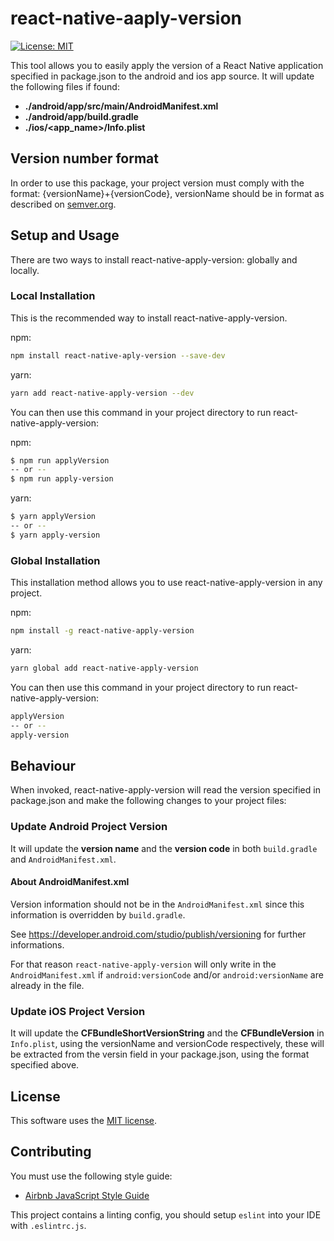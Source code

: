 # react-native-aaply-version

 [![License: MIT](https://img.shields.io/badge/License-MIT-yellow.svg)](https://opensource.org/licenses/MIT)

This tool allows you to easily apply the version of a React Native application specified in package.json to the android and ios app source.
It will update the following files if found:

- **./android/app/src/main/AndroidManifest.xml**
- **./android/app/build.gradle**
- **./ios/<app_name>/Info.plist**

## Version number format

In order to use this package, your project version must comply with the format: {versionName}+{versionCode},
versionName should be in format as described on [semver.org](https://semver.org/).

## Setup and Usage

There are two ways to install react-native-apply-version: globally and locally.

### Local Installation

This is the recommended way to install react-native-apply-version.

npm:

```bash
npm install react-native-aply-version --save-dev
```

yarn:

```bash
yarn add react-native-apply-version --dev
```

You can then use this command in your project directory to run react-native-apply-version:

npm:

```bash
$ npm run applyVersion
-- or --
$ npm run apply-version
```

yarn:

```bash
$ yarn applyVersion
-- or --
$ yarn apply-version
```

### Global Installation

This installation method allows you to use react-native-apply-version in any project.

npm:

```bash
npm install -g react-native-apply-version
```

yarn:

```bash
yarn global add react-native-apply-version
```

You can then use this command in your project directory to run react-native-apply-version:

```bash
applyVersion
-- or --
apply-version
```

## Behaviour

When invoked, react-native-apply-version will read the version specified in package.json and make the following changes to your project files:

### Update Android Project Version

It will update the **version name** and the **version code** in both `build.gradle` and `AndroidManifest.xml`.

#### About AndroidManifest.xml

Version information should not be in the `AndroidManifest.xml` since this information is overridden by `build.gradle`.

See https://developer.android.com/studio/publish/versioning for further informations.

For that reason `react-native-apply-version` will only write in the `AndroidManifest.xml` if `android:versionCode` and/or `android:versionName` are already in the file.

### Update iOS Project Version

It will update the **CFBundleShortVersionString** and the **CFBundleVersion** in `Info.plist`,
using the versionName and versionCode respectively,
these will be extracted from the versin field in your package.json, using the format specified above.

## License

This software uses the [MIT license](LICENSE.txt).

## Contributing

You must use the following style guide:

- [Airbnb JavaScript Style Guide](https://github.com/airbnb/javascript)

This project contains a linting config, you should setup `eslint` into your IDE with `.eslintrc.js`.
